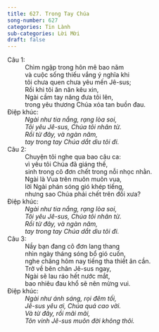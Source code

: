 ```yaml
---
title: 627. Trong Tay Chúa
song-number: 627
categories: Tin Lành
sub-categories: Lời Mời
draft: false
---
```

<dl><dt>Câu 1:</dt><dd data-verse="1">Chìm ngập trong hôn mê bao năm <br/>và cuộc sống thiếu vắng ý nghĩa khi <br/>tôi chưa quen chưa yêu mến Jê-sus; <br/>Rồi khi tôi ăn năn kêu xin, <br/>Ngài cầm tay nâng đưa tôi lên, <br/>trong yêu thương Chúa xóa tan buồn đau. </dd><dt>Điệp khúc:</dt><dd data-chorus="1"><em>Ngài như tia nắng, rạng lòa soi, <br/>Tôi yêu Jê-sus, Chúa tôi nhân từ. <br/>Rồi từ đây, và ngàn năm, <br/>tay trong tay Chúa dắt dìu tôi đi. </em></dd><dt>Câu 2:</dt><dd data-verse="2">Chuyện tôi nghe qua bao câu ca: <br/>vì yêu tôi Chúa đã giáng thế, <br/>sinh trong cô đơn chết trong nỗi nhọc nhằn. <br/>Ngài là Vua trên muôn muôn vua, <br/>lời Ngài phán sóng gió khép tiếng, <br/>nhưng sao Chúa phải chết trên đồi xưa? </dd><dt>Điệp khúc:</dt><dd data-chorus="1"><em>Ngài như tia nắng, rạng lòa soi, <br/>Tôi yêu Jê-sus, Chúa tôi nhân từ. <br/>Rồi từ đây, và ngàn năm, <br/>tay trong tay Chúa dắt dìu tôi đi. </em></dd><dt>Câu 3:</dt><dd data-verse="3">Nầy bạn đang cô đơn lang thang <br/>nhìn ngày tháng sóng bổ gió cuốn, <br/>nghe chăng hôm nay tiếng tha thiết ân cần. <br/>Trở về bên chân Jê-sus ngay, <br/>Ngài sẽ lau ráo hết nước mắt, <br/>bao nhiêu đau khổ sẽ nên mừng vui. </dd><dt>Điệp khúc:</dt><dd data-chorus="2"><em>Ngài như ánh sáng, rọi đêm tối, <br/>Jê-sus yêu ơi, Chúa quá cao vời. <br/>Và từ đây, rồi mãi mãi, <br/>Tôn vinh Jê-sus muôn đời không thôi. </em></dd></dl>